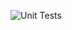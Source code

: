 ![Unit Tests](https://github.com/louwjlabuschagne/getting-started-with-jest/workflows/JavaScript%20workflow/badge.svg?branch=master)